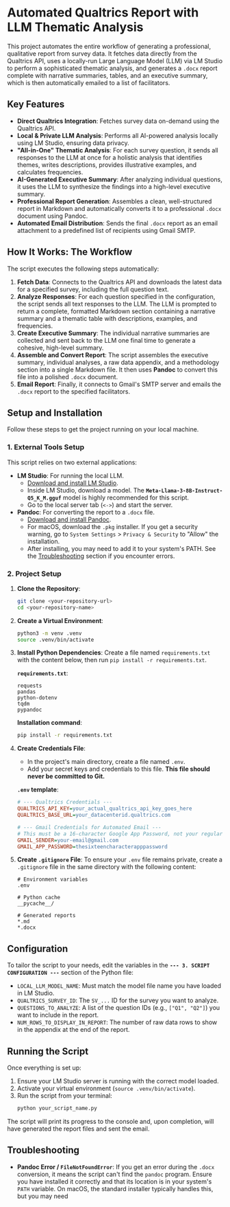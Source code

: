 # Automated Qualtrics Report with LLM Thematic Analysis

This project automates the entire workflow of generating a professional, qualitative report from survey data. It fetches data directly from the Qualtrics API, uses a locally-run Large Language Model (LLM) via LM Studio to perform a sophisticated thematic analysis, and generates a `.docx` report complete with narrative summaries, tables, and an executive summary, which is then automatically emailed to a list of facilitators.

## Key Features

-   **Direct Qualtrics Integration**: Fetches survey data on-demand using the Qualtrics API.
-   **Local & Private LLM Analysis**: Performs all AI-powered analysis locally using LM Studio, ensuring data privacy.
-   **"All-in-One" Thematic Analysis**: For each survey question, it sends all responses to the LLM at once for a holistic analysis that identifies themes, writes descriptions, provides illustrative examples, and calculates frequencies.
-   **AI-Generated Executive Summary**: After analyzing individual questions, it uses the LLM to synthesize the findings into a high-level executive summary.
-   **Professional Report Generation**: Assembles a clean, well-structured report in Markdown and automatically converts it to a professional `.docx` document using Pandoc.
-   **Automated Email Distribution**: Sends the final `.docx` report as an email attachment to a predefined list of recipients using Gmail SMTP.

## How It Works: The Workflow

The script executes the following steps automatically:

1.  **Fetch Data**: Connects to the Qualtrics API and downloads the latest data for a specified survey, including the full question text.
2.  **Analyze Responses**: For each question specified in the configuration, the script sends all text responses to the LLM. The LLM is prompted to return a complete, formatted Markdown section containing a narrative summary and a thematic table with descriptions, examples, and frequencies.
3.  **Create Executive Summary**: The individual narrative summaries are collected and sent back to the LLM one final time to generate a cohesive, high-level summary.
4.  **Assemble and Convert Report**: The script assembles the executive summary, individual analyses, a raw data appendix, and a methodology section into a single Markdown file. It then uses **Pandoc** to convert this file into a polished `.docx` document.
5.  **Email Report**: Finally, it connects to Gmail's SMTP server and emails the `.docx` report to the specified facilitators.

## Setup and Installation

Follow these steps to get the project running on your local machine.

### 1. External Tools Setup

This script relies on two external applications:

-   **LM Studio**: For running the local LLM.
    -   [Download and install LM Studio](https://lmstudio.ai/).
    -   Inside LM Studio, download a model. The **`Meta-Llama-3-8B-Instruct-Q5_K_M.gguf`** model is highly recommended for this script.
    -   Go to the local server tab (`<->`) and start the server.
-   **Pandoc**: For converting the report to a `.docx` file.
    -   [Download and install Pandoc](https://pandoc.org/installing.html).
    -   For macOS, download the `.pkg` installer. If you get a security warning, go to `System Settings` > `Privacy & Security` to "Allow" the installation.
    -   After installing, you may need to add it to your system's PATH. See the [Troubleshooting](#troubleshooting) section if you encounter errors.

### 2. Project Setup

1.  **Clone the Repository**:
    ```bash
    git clone <your-repository-url>
    cd <your-repository-name>
    ```

2.  **Create a Virtual Environment**:
    ```bash
    python3 -m venv .venv
    source .venv/bin/activate
    ```

3.  **Install Python Dependencies**: Create a file named `requirements.txt` with the content below, then run `pip install -r requirements.txt`.

    **`requirements.txt`**:
    ```
    requests
    pandas
    python-dotenv
    tqdm
    pypandoc
    ```

    **Installation command**:
    ```bash
    pip install -r requirements.txt
    ```

4.  **Create Credentials File**:
    -   In the project's main directory, create a file named `.env`.
    -   Add your secret keys and credentials to this file. **This file should never be committed to Git.**

    **`.env` template**:
    ```ini
    # --- Qualtrics Credentials ---
    QUALTRICS_API_KEY=your_actual_qualtrics_api_key_goes_here
    QUALTRICS_BASE_URL=your_datacenterid.qualtrics.com

    # --- Gmail Credentials for Automated Email ---
    # This must be a 16-character Google App Password, not your regular password.
    GMAIL_SENDER=your-email@gmail.com
    GMAIL_APP_PASSWORD=thesixteencharacterapppassword
    ```

5.  **Create `.gitignore` File**: To ensure your `.env` file remains private, create a `.gitignore` file in the same directory with the following content:
    ```
    # Environment variables
    .env

    # Python cache
    __pycache__/

    # Generated reports
    *.md
    *.docx
    ```

## Configuration

To tailor the script to your needs, edit the variables in the **`--- 3. SCRIPT CONFIGURATION ---`** section of the Python file:

-   `LOCAL_LLM_MODEL_NAME`: Must match the model file name you have loaded in LM Studio.
-   `QUALTRICS_SURVEY_ID`: The `SV_...` ID for the survey you want to analyze.
-   `QUESTIONS_TO_ANALYZE`: A list of the question IDs (e.g., `["Q1", "Q2"]`) you want to include in the report.
-   `NUM_ROWS_TO_DISPLAY_IN_REPORT`: The number of raw data rows to show in the appendix at the end of the report.

## Running the Script

Once everything is set up:
1.  Ensure your LM Studio server is running with the correct model loaded.
2.  Activate your virtual environment (`source .venv/bin/activate`).
3.  Run the script from your terminal:
    ```bash
    python your_script_name.py
    ```

The script will print its progress to the console and, upon completion, will have generated the report files and sent the email.

## Troubleshooting

-   **Pandoc Error / `FileNotFoundError`**: If you get an error during the `.docx` conversion, it means the script can't find the `pandoc` program. Ensure you have installed it correctly and that its location is in your system's `PATH` variable. On macOS, the standard installer typically handles this, but you may need
